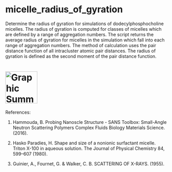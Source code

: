 # micelle_radius_of_gyration
Determine the radius of gyration for simulations of dodecylphosphocholine micelles. The radius of gyration is computed for classes of micelles which are defined by a range of aggregation numbers. The script returns the average radius of gyration for micelles in the simulation which fall into each range of aggregation numbers. The method of calculation uses the pair distance function of all intracluster atomic pair distances. The radius of gyration is defined as the second moment of the pair distance function. 

# <img src="./debye_graphic.png" height=100 alt="Graphic Summary">

References:

1. Hammouda, B. Probing Nanoscle Structure - SANS Toolbox: Small-Angle Neutron Scattering Polymers Complex Fluids Biology Materials Science. (2016).

2. Hasko Paradies, H. Shape and size of a nonionic surfactant micelle. Triton X-100 in aqueous solution. The Journal of Physical Chemistry 84, 599–607 (1980).

3. Guinier, A., Fournet, G. & Walker, C. B. SCATTERING OF X-RAYS. (1955).
